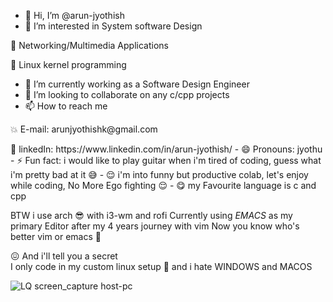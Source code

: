 - 👋 Hi, I’m @arun-jyothish
- 👀 I’m interested in System software Design
<p>        👾 Networking/Multimedia Applications
<p>        🤖 Linux kernel programming

- 🌱 I’m currently working as a Software Design Engineer
- 💞️ I’m looking to collaborate on any c/cpp projects
- 📫 How to reach me
<p>        💥 E-mail: arunjyothishk@gmail.com
<p>        💫 linkedIn: https://www.linkedin.com/in/arun-jyothish/
- 😄 Pronouns: jyothu
- ⚡ Fun fact: i would like to play guitar when i'm tired of coding, guess what i'm pretty bad at it 	😅
- 😌 i'm into funny but productive colab, let's enjoy while coding, No More Ego fighting 😌
- 😋 my Favourite language is c and cpp

BTW i use arch 😎 with i3-wm and rofi
Currently using _EMACS_ as my primary Editor after my 4 years journey with vim
Now you know who's better vim or emacs 🥴

😖 And i'll tell you a secret
<br>    I only code in my custom linux setup 🤫 and i hate WINDOWS and MACOS

![LQ screen_capture host-pc](LQ_screen_cap.gif)

<!---
arun-jyothish/arun-jyothish is a ✨ special ✨ repository because its `README.md` (this file) appears on your GitHub profile.
You can click the Preview link to take a look at your changes.
--->
